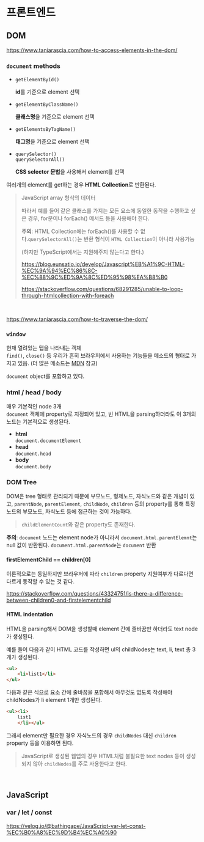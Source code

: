 # 프론트엔드

## DOM

https://www.taniarascia.com/how-to-access-elements-in-the-dom/

### `document` methods

* `getElementById()`

  **id**를 기준으로 element 선택

* `getElementByClassName()`

  **클래스명**을 기준으로 element 선택

* `getElementsByTagName()`

  **태그명**을 기준으로 element 선택

* `querySelector()`<br/>`querySelectorAll()`

  **CSS selector 문법**을 사용해서 element를 선택

여러개의 element를 get하는 경우 **HTML Collection**로 반환된다.

> JavaScript array 형식의 데이터
>
> 따라서 예를 들어 같은 클래스를 가지는 모든 요소에 동일한 동작을 수행하고 싶은 경우, for문이나 forEach() 메서드 등을 사용해야 한다.
>
> **주의**: HTML Collection에는 forEach()를 사용할 수 없다.`querySelectorAll()`는 반환 형식이 `HTML Collection`이 아니라 사용가능
>
> (하지만 TypeScript에서는 지원해주지 않는다고 한다.)
>
> https://blog.eunsatio.io/develop/Javascript%EB%A1%9C-HTML-%EC%9A%94%EC%86%8C-%EC%88%9C%ED%9A%8C%ED%95%98%EA%B8%B0
>
> https://stackoverflow.com/questions/68291285/unable-to-loop-through-htmlcollection-with-foreach

<br/>

https://www.taniarascia.com/how-to-traverse-the-dom/

### `window`

현재 열려있는 탭을 나타내는 객체<br/>`find()`, `close()` 등 우리가 흔히 브라우저에서 사용하는 기능들을 메소드의 형태로 가지고 있음. (더 많은 메소드는 [MDN](https://developer.mozilla.org/en-US/docs/Web/API/Window) 참고)

 `document` object를 포함하고 있다.

### html / head / body

매우 기본적인 node 3개<br/>`document` 객체에 property로 지정되어 있고, 빈 HTML을 parsing하더라도 이 3개의 노드는 기본적으로 생성된다.

* **html**<br/>`document.documentElement`
* **head**<br/>`document.head`
* **body**<br/>`document.body`

### DOM Tree

DOM은 tree 형태로 관리되기 때문에 부모노드, 형제노드, 자식노드와 같은 개념이 있고, `parentNode`, `parentElement`, `childNode`, `children` 등의 property를 통해 특정 노드의 부모노드, 자식노드 등에 접근하는 것이 가능하다.

> `childElementCount`와 같은 property도 존재한다.

**주의**: `document` 노드는 element node가 아니라서 `document.html.parentElemnt`는 null 값이 반환된다. `document.html.parentNode`는 `document` 반환

#### firstElementChild == children[0]

이론적으로는 동일하지만 브라우저에 따라 `children` property 지원여부가 다르다면 다르게 동작할 수 있는 것 같다.

https://stackoverflow.com/questions/43324751/is-there-a-difference-between-children0-and-firstelementchild

#### HTML indentation

HTML을 parsing해서 DOM을 생성할때 element 간에 줄바꿈만 하더라도 text node가 생성된다.

예를 들어 다음과 같이 HTML 코드를 작성하면 ul의 childNodes는 text, li, text 총 3개가 생성된다.

```html
<ul>
    <li>list1</li>
</ul>
```

다음과 같은 식으로 요소 간에 줄바꿈을 포함해서 아무것도 없도록 작성해야 childNodes가 li element 1개만 생성된다.

```html
<ul><li>
    list1
    </li></ul>
```

그래서 element만 필요한 경우 자식노드의 경우 `childNodes` 대신 `children` property 등을 이용하면 된다.

> JavaScript로 생성된 웹앱의 경우 HTML처럼 불필요한 text nodes 등이 생성되지 않아 `childNodes`를 주로 사용한다고 한다.

<br/>

## JavaScript

### var / let / const

https://velog.io/@bathingape/JavaScript-var-let-const-%EC%B0%A8%EC%9D%B4%EC%A0%90